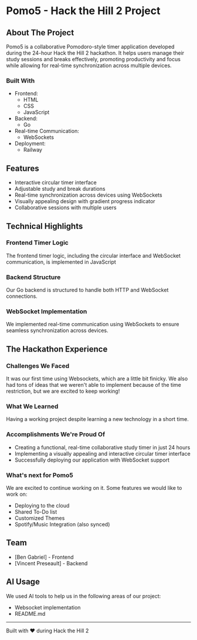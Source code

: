 # Pomo5 - Hack the Hill 2 Project

## About The Project

Pomo5 is a collaborative Pomodoro-style timer application developed during the 24-hour Hack the Hill 2 hackathon. It helps users manage their study sessions and breaks effectively, promoting productivity and focus while allowing for real-time synchronization across multiple devices.

### Built With

- Frontend:
  - HTML
  - CSS
  - JavaScript
- Backend:
  - Go
- Real-time Communication:
  - WebSockets
- Deployment:
  - Railway

## Features

- Interactive circular timer interface
- Adjustable study and break durations
- Real-time synchronization across devices using WebSockets
- Visually appealing design with gradient progress indicator
- Collaborative sessions with multiple users

## Technical Highlights

### Frontend Timer Logic

The frontend timer logic, including the circular interface and WebSocket communication, is implemented in JavaScript

### Backend Structure

Our Go backend is structured to handle both HTTP and WebSocket connections.

### WebSocket Implementation

We implemented real-time communication using WebSockets to ensure seamless synchronization across devices.

## The Hackathon Experience

### Challenges We Faced

It was our first time using Websockets, which are a little bit finicky. We also had tons of ideas that we weren't able to implement because of the time restriction, but we are excited to keep working!

### What We Learned

Having a working project despite learning a new technology in a short time.

### Accomplishments We're Proud Of

- Creating a functional, real-time collaborative study timer in just 24 hours
- Implementing a visually appealing and interactive circular timer interface
- Successfully deploying our application with WebSocket support

### What's next for Pomo5

We are excited to continue working on it. Some features we would like to work on:
- Deploying to the cloud
- Shared To-Do list
- Customized Themes
- Spotify/Music Integration (also synced)

## Team

- [Ben Gabriel] - Frontend
- [Vincent Preseault] - Backend


## AI Usage

We used AI tools to help us in the following areas of our project:
- Websocket implementation
- README.md

---

Built with ❤️ during Hack the Hill 2